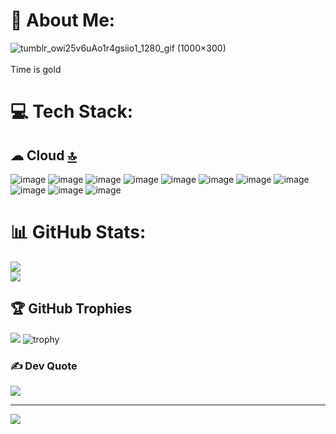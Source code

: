 # 💫 About Me:
![tumblr_owi25v6uAo1r4gsiio1_1280_gif (1000×300)](https://github.com/user-attachments/assets/5299e153-f045-46f2-a9fc-46cb47dda3a4)
<br></br>
Time is gold



# 💻 Tech Stack:
## ☁ Cloud [🔝](#menu)
 ![image](https://img.shields.io/badge/Amazon_AWS-FF9900?style=for-the-badge&logo=amazonaws&logoColor=white)
  ![image](https://img.shields.io/badge/Azure_DevOps-0078D7?style=for-the-badge&logo=azure-devops&logoColor=white)
   ![image](https://img.shields.io/badge/Google_Cloud-4285F4?style=for-the-badge&logo=google-cloud&logoColor=white)
    ![image](https://img.shields.io/badge/Hostinger-673DE6?style=for-the-badge&logo=hostinger&logoColor=white)
        ![image](https://img.shields.io/badge/microsoft%20azure-0089D6?style=for-the-badge&logo=microsoft-azure&logoColor=white)
          ![image](https://img.shields.io/badge/Oracle-F80000?style=for-the-badge&logo=oracle&logoColor=black)
            ![image](https://img.shields.io/badge/Vercel-000000?style=for-the-badge&logo=vercel&logoColor=white)
              ![image]()
                ![image]()
                  ![image]()
                    ![image]()
    
# 📊 GitHub Stats:
![](https://github-readme-streak-stats.herokuapp.com/?user=jmsjcmc&theme=dracula&hide_border=false)<br/>
![](https://github-readme-stats.vercel.app/api/top-langs/?username=jmsjcmc&theme=dracula&count=10&hide_border=false&include_all_commits=true&count_private=true&layout=compact)


## 🏆 GitHub Trophies
![](https://github-trophies.vercel.app/?username=jmsjcmc&theme=dracula&no-frame=false&no-bg=false&margin-w=4)
![trophy](https://github-profile-trophy.vercel.app/?username=jmsjcmc&theme=dracula&no-frame=false&no-bg=false&margin-w=4)

### ✍️ Dev Quote
![](https://quotes-github-readme.vercel.app/api?type=horizontal&theme=merko)

---
[![](https://visitcount.itsvg.in/api?id=jmsjcmc&icon=5&color=0)](https://visitcount.itsvg.in)
<!-- Proudly created with GPRM ( https://gprm.itsvg.in ) -->
